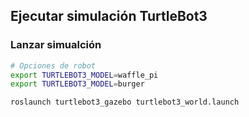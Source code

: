 ## Ejecutar simulación TurtleBot3

### Lanzar simualción

```bash
# Opciones de robot 
export TURTLEBOT3_MODEL=waffle_pi
export TURTLEBOT3_MODEL=burger

roslaunch turtlebot3_gazebo turtlebot3_world.launch
```